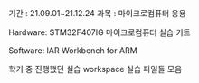 기간 : 21.09.01~21.12.24
과목 : 마이크로컴퓨터 응용

Hardware:
STM32F407IG
마이크로컴퓨터 실습 키트

Software:
IAR Workbench for ARM

학기 중 진행했던 실습 workspace
실습 파일들 모음
